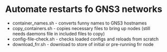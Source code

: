 
# Automate restarts fo GNS3 networks

- container_names.sh - converts funny names to GNS3 hostnames
- copy_containers.sh - copies necessary files to bring up nodes (still needs daemons file in included files to copy)
- config-file-check.sh - checks loaded configs and reloads from scratch
- download_frr.sh - download to store of initial or pre-running frr node
